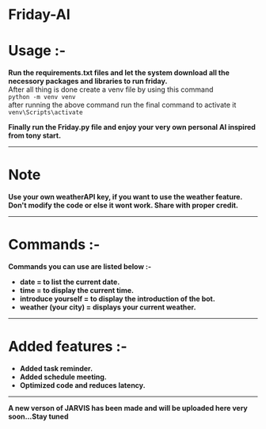 # Friday-AI

# Usage :-

<b>Run the requirements.txt files and let the system download all the necessory packages and libraries to run friday.</b> <br> 
After all thing is done create a venv file by using this command <br>
```python -m venv venv``` <br>
after running the above command run the final command to activate it <br>
```venv\Scripts\activate``` <br>

<b>Finally run the Friday.py file and enjoy your very own personal AI inspired from tony start.</b> <br>

<hr>


# Note
<b>Use your own weatherAPI key, if you want to use the weather feature. Don't modify the code or else it wont work. Share with proper credit.</b>

<hr>

# Commands :-

<b>Commands you can use are listed below :-</b> <br>

- <b>date = to list the current date.</b> <br>
- <b>time = to display the current time.</b><br>
- <b>introduce yourself = to display the introduction of the bot.</b> <br>
- <b>weather (your city) = displays your current weather.</b>

<hr>

# Added features :-

- <b>Added task reminder.</b> <br>
- <b>Added schedule meeting.</b> <br>
- <b>Optimized code and reduces latency.</b>

<hr>

<b>A new verson of JARVIS has been made and will be uploaded here very soon...Stay tuned</b>

